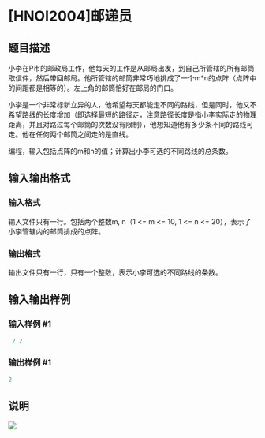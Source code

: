 # [HNOI2004]邮递员

## 题目描述

小李在P市的邮政局工作，他每天的工作是从邮局出发，到自己所管辖的所有邮筒取信件，然后带回邮局。他所管辖的邮筒非常巧地排成了一个m\*n的点阵（点阵中的间距都是相等的）。左上角的邮筒恰好在邮局的门口。

小李是一个非常标新立异的人，他希望每天都能走不同的路线，但是同时，他又不希望路线的长度增加（即选择最短的路径走，注意路径长度是指小李实际走的物理距离，并且对路过每个邮筒的次数没有限制），他想知道他有多少条不同的路线可走。他在任何两个邮筒之间走的是直线。

编程，输入包括点阵的m和n的值；计算出小李可选的不同路线的总条数。

## 输入输出格式

### 输入格式

输入文件只有一行。包括两个整数m, n（1 <= m <= 10, 1 <= n <= 20），表示了小李管辖内的邮筒排成的点阵。

### 输出格式

输出文件只有一行，只有一个整数，表示小李可选的不同路线的条数。

## 输入输出样例

### 输入样例 #1

```cpp
 2 2
```


### 输出样例 #1

```cpp
2
```


## 说明

![](https://cdn.luogu.com.cn/upload/pic/1331.png)

